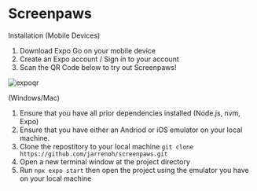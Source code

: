 # Screenpaws
Installation
(Mobile Devices)
1. Download Expo Go on your mobile device
2. Create an Expo account / Sign in to your account
3. Scan the QR Code below to try out Screenpaws!
 
![expoqr](https://github.com/user-attachments/assets/cde53ff0-3e5b-4d57-a05c-245d08dfe2db)

(Windows/Mac)
1. Ensure that you have all prior dependencies installed (Node.js, nvm, Expo)
2. Ensure that you have either an Andriod or iOS emulator on your local machine.
3. Clone the repostitory to your local machine
`git clone https://github.com/jarrenoh/screenpaws.git`
4. Open a new terminal window at the project directory
5. Run `npx expo start` then open the project using the emulator you have on your local machine
